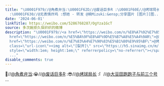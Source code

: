 ```yaml
---
title: "\U0001F979//@角煮弁当:\U0001F62D//@废话巨多R :\U0001F60E//@烤球局长 :[裂开]//@大豆田跑跑子与前三个号
  :\U0001F630//@无表情炸鸡 :想她 - 转发 @暁Mizuki:&ensp;分享圖片 [图片][图..."
date: '2024-06-01'
linkTitle: https://weibo.com/5286768287/OgYza1GcT
source: 多次婉拒久保织织的微博
description: "\U0001F979//<a href=\"https://weibo.com/n/%E8%A7%92%E7%85%AE%E5%BC%81%E5%BD%93\">@角煮弁当</a>:\U0001F62D//<a
  href=\"https://weibo.com/n/%E5%BA%9F%E8%AF%9D%E5%B7%A8%E5%A4%9AR\">@废话巨多R</a> :\U0001F60E//<a
  href=\"https://weibo.com/n/%E7%83%A4%E7%90%83%E5%B1%80%E9%95%BF\">@烤球局长</a> :<span
  class=\"url-icon\"><img alt=\"[裂开]\" src=\"https://h5.sinaimg.cn/m/emoticon/icon/default/fc_liekai-9df295d44f.png\"
  style=\"width:1em; height:1em;\" referrerpolicy=\"no-referrer\"></span>//<a href=\"https://weibo.com/n/%E5%A4%A7%E8%B1%86%E7%94%B0%E8%B7%91%E8%B7%91%E5%AD%90%E4%B8%8E%E5%89%8D%E4%B8%89%E4%B8%AA%E5%8F%B7\">@大豆田跑跑子与前三个号</a>
  ..."
disable_comments: true
---
```

🥹//<a href="https://weibo.com/n/%E8%A7%92%E7%85%AE%E5%BC%81%E5%BD%93">@角煮弁当</a>:😭//<a href="https://weibo.com/n/%E5%BA%9F%E8%AF%9D%E5%B7%A8%E5%A4%9AR">@废话巨多R</a> :😎//<a href="https://weibo.com/n/%E7%83%A4%E7%90%83%E5%B1%80%E9%95%BF">@烤球局长</a> :<span class="url-icon"><img alt="[裂开]" src="https://h5.sinaimg.cn/m/emoticon/icon/default/fc_liekai-9df295d44f.png" style="width:1em; height:1em;" referrerpolicy="no-referrer"></span>//<a href="https://weibo.com/n/%E5%A4%A7%E8%B1%86%E7%94%B0%E8%B7%91%E8%B7%91%E5%AD%90%E4%B8%8E%E5%89%8D%E4%B8%89%E4%B8%AA%E5%8F%B7">@大豆田跑跑子与前三个号</a> ...